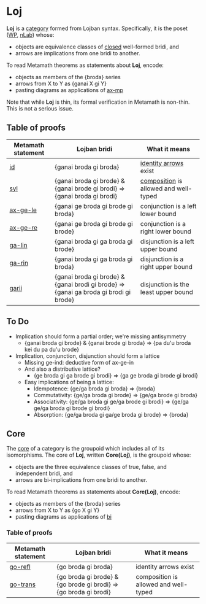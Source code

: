 # **Loj**

**Loj** is a [category](https://en.wikipedia.org/wiki/Category_theory) formed
from Lojban syntax. Specifically, it is the poset
([WP](https://en.wikipedia.org/wiki/Partially_ordered_set),
[nLab](https://ncatlab.org/nlab/show/partial+order)) whose:

* objects are equivalence classes of
  [closed](https://en.wikipedia.org/wiki/Free_variables_and_bound_variables) well-formed bridi, and
* arrows are implications from one bridi to another.

To read Metamath theorems as statements about **Loj**, encode:

* objects as members of the {broda} series
* arrows from X to Y as {ganai X gi Y}
* pasting diagrams as applications of [ax-mp](ax-mp.html)

Note that while **Loj** is thin, its formal verification in Metamath is
non-thin. This is not a serious issue.

## Table of proofs

Metamath statement | Lojban bridi | What it means
---|---|---
[id](id.html) | {ganai broda gi broda} | [identity arrows](https://ncatlab.org/nlab/show/identity%20morphism) exist
[syl](syl.html) | {ganai broda gi brode} & {ganai brode gi brodi} => {ganai broda gi brodi} | [composition](https://ncatlab.org/nlab/show/composition) is allowed and well-typed
[ax-ge-le](ax-ge-le.html) | {ganai ge broda gi brode gi broda} | conjunction is a left lower bound
[ax-ge-re](ax-ge-re.html) | {ganai ge broda gi brode gi brode} | conjunction is a right lower bound
[ga-lin](ga-lin.html) | {ganai broda gi ga broda gi brode} | disjunction is a left upper bound
[ga-rin](ga-rin.html) | {ganai broda gi ga broda gi broda} | disjunction is a right upper bound
[garii](garii.html) | {ganai broda gi brode} & {ganai brodi gi brode} => {ganai ga broda gi brodi gi brode} | disjunction is the least upper bound

## To Do

* Implication should form a partial order; we're missing antisymmetry
  * {ganai broda gi brode} & {ganai brode gi broda}
    => {pa du'u broda kei du pa du'u brode}
* Implication, conjunction, disjunction should form a lattice
  * Missing ge-ind: deductive form of ax-ge-in
  * And also a distributive lattice?
    * {ge broda gi ga brode gi brodi} => {ga ge broda gi brode gi brodi}
  * Easy implications of being a lattice:
    * Idempotence: {ge/ga broda gi broda} => {broda}
    * Commutativity: {ge/ga broda gi brode} => {ge/ga brode gi broda}
    * Associativity: {ge/ga broda gi ge/ga brode gi brodi}
      => {ge/ga ge/ga broda gi brode gi brodi}
    * Absorption: {ge/ga broda gi ga/ge broda gi brode} => {broda}

## Core

The [core](https://ncatlab.org/nlab/show/core+groupoid) of a category is the
groupoid which includes all of its isomorphisms. The core of **Loj**, written
**Core(Loj)**, is the groupoid whose:

* objects are the three equivalence classes of true, false, and independent
  bridi, and
* arrows are bi-implications from one bridi to another.

To read Metamath theorems as statements about **Core(Loj)**, encode:

* objects as members of the {broda} series
* arrows from X to Y as {go X gi Y}
* pasting diagrams as applications of [bi](bi.html)

### Table of proofs

Metamath statement | Lojban bridi | What it means
---|---|---
[go-refl](go-refl.html) | {go broda gi broda} | identity arrows exist
[go-trans](go-trans.html) | {go broda gi brode} & {go brode gi brodi} => {go broda gi brodi} | composition is allowed and well-typed
